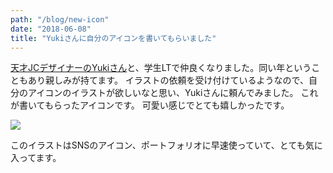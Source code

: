 ```yaml
---
path: "/blog/new-icon"
date: "2018-06-08"
title: "Yukiさんに自分のアイコンを書いてもらいました"
---
```



[天才JCデザイナーのYukiさん](http://twitter.com/yuki384love)と、学生LTで仲良くなりました。同い年ということもあり親しみが持てます。
イラストの依頼を受け付けているようなので、自分のアイコンのイラストが欲しいなと思い、Yukiさんに頼んでみました。
これが書いてもらったアイコンです。
可愛い感じでとても嬉しかったです。

![](https://anharu2394.github.io/static/anharu.2978806d.jpg)

このイラストはSNSのアイコン、ポートフォリオに早速使っていて、とても気に入ってます。
